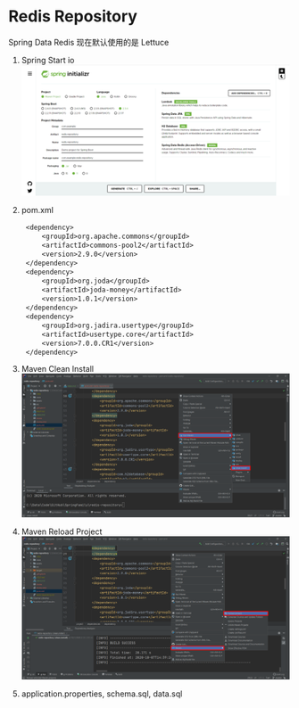 # Redis Repository
Spring Data Redis 现在默认使用的是 Lettuce

1. Spring Start io
![Spring Start](assets/images/spring.initializr.png)

2. pom.xml

		<dependency>
			<groupId>org.apache.commons</groupId>
			<artifactId>commons-pool2</artifactId>
			<version>2.9.0</version>
		</dependency>
		<dependency>
			<groupId>org.joda</groupId>
			<artifactId>joda-money</artifactId>
			<version>1.0.1</version>
		</dependency>
		<dependency>
			<groupId>org.jadira.usertype</groupId>
			<artifactId>usertype.core</artifactId>
			<version>7.0.0.CR1</version>
		</dependency>

3. Maven Clean Install
![Maven Clean Install](assets/images/run.maven.png)

4. Maven Reload Project
![Maven Reload Project](assets/images/maven.reload.project.png)

5. application.properties, schema.sql, data.sql